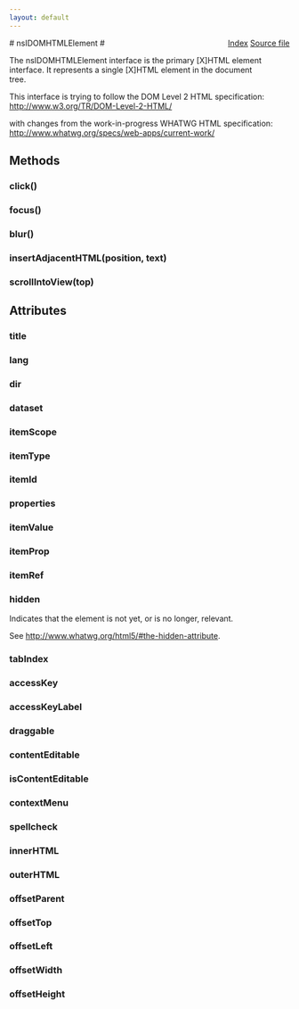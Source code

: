 ```yaml
---
layout: default
---
```

<div class='links' style='float:right'><a href="../index.html">Index</a>
<a href="http://dxr.mozilla.org/mozilla-central/source/dom/interfaces/html/nsIDOMHTMLElement.idl">Source file</a>
</div>
# nsIDOMHTMLElement #
  
The nsIDOMHTMLElement interface is the primary [X]HTML element  
interface. It represents a single [X]HTML element in the document  
tree.  
  
This interface is trying to follow the DOM Level 2 HTML specification:  
http://www.w3.org/TR/DOM-Level-2-HTML/  
  
with changes from the work-in-progress WHATWG HTML specification:  
http://www.whatwg.org/specs/web-apps/current-work/  
  

## Methods ##

### click() ###

### focus() ###

### blur() ###

### insertAdjacentHTML(position, text) ###

### scrollIntoView(top) ###

## Attributes ##

### title ###

### lang ###

### dir ###

### dataset ###

### itemScope ###

### itemType ###

### itemId ###

### properties ###

### itemValue ###

### itemProp ###

### itemRef ###

### hidden ###
  
Indicates that the element is not yet, or is no longer, relevant.  
  
See <http://www.whatwg.org/html5/#the-hidden-attribute>.  
  

### tabIndex ###

### accessKey ###

### accessKeyLabel ###

### draggable ###

### contentEditable ###

### isContentEditable ###

### contextMenu ###

### spellcheck ###

### innerHTML ###

### outerHTML ###

### offsetParent ###

### offsetTop ###

### offsetLeft ###

### offsetWidth ###

### offsetHeight ###
